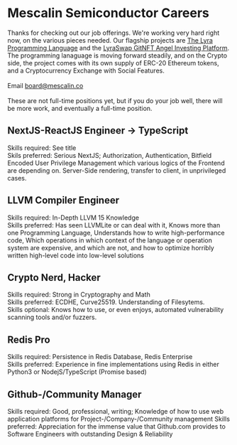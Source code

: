 # Mescalin Semiconductor Careers

Thanks for checking out our job offerings. We're working very hard right now, on the various pieces needed. Our flagship projects are [The Lyra Programming Language](https://github.com/mescalinsemi/lyra-lang) and the [LyraSwap GitNFT Angel Investing Platform](https://lyraswap.com). The programming lanaguage is moving forward steadily, and on the Crypto side, the project comes with its own supply of ERC-20 Ethereum tokens, and a Cryptocurrency Exchange with Social Features.<br ><br />
Email board@mescalin.co<br />
<br/>
These are not full-time positions yet, but if you do your job well, there will be more work, and eventually a full-time position.

## NextJS-ReactJS Engineer -> TypeScript
Skills required: See title<br />
Skils preferred: Serious NextJS; Authorization, Authentication, Bitfield Encoded User Privilege Management which various logics of the Frontend are depending on. Server-Side rendering, transfer to client, in unprivileged cases.<br />

## LLVM Compiler Engineer<br />
Skills required: In-Depth LLVM 15 Knowledge<br />
Skills preferred: Has seen LLVMLite or can deal with it, Knows more than one Programming Language, Understands how to write high-performance code, Which operations in which context of the language or operation system are expensive, and which are not, and how to optimize horribly written high-level code into low-level solutions<br />

## Crypto Nerd, Hacker
Skills required: Strong in Cryptography and Math<br />
Skills preferred: ECDHE, Curve25519. Understanding of Filesytems. <br />
Skills optional: Knows how to use, or even enjoys, automated vulnerability scanning tools and/or fuzzers.

## Redis Pro
Skills required: Persistence in Redis Database, Redis Enterprise<br />
Skills preferred: Experience in fine implementations using Redis in either Python3 or NodejS/TypeScript (Promise based)

## Github-/Community Manager
Skills required: Good, professional, writing; Knowledge of how to use web application platforms for Project-/Company-/Community management
Skills preferred: Appreciation for the immense value that Github.com provides to Software Engineers with outstanding Design & Reliability
